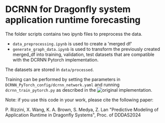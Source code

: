 # DCRNN for Dragonfly system application runtime forecasting

The folder scripts contains two ipynb files to preprocess the data.

- `data_preprocessing.ipynb` is used to create a 'merged df'
- `generate_graph_data.ipynb` is used to transform the previously created merged_df into training, validation, test datasets that are compatible with the DCRNN Pytorch implementation.

The datasets are stored in `data/processed`.

Training can be performed by setting the parameters in `DCRNN_PyTorch_config/dcrnn_network.yaml` and running `dcrnn_train_pytorch.py` as described in the ![original implementation](https://github.com/chnsh/DCRNN_PyTorch).

Note: if you use this code in your work, please cite the following paper:

P. Rizzini, X. Wang, K. A. Brown, S. Medya, Z. Lan "Predictive Modeling of Application Runtime in Dragonfly Systems", Proc. of DDDAS2024

